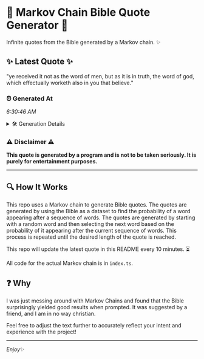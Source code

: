 # 📖 Markov Chain Bible Quote Generator 📖

Infinite quotes from the Bible generated by a Markov chain. ✨

## ✨ Latest Quote ✨
"ye received it not as the word of men, but as it is in truth, the word of god, which effectually worketh also in you that believe."

### ⏰ Generated At
*6:30:46 AM*

<details>
    <summary>🛠️ Generation Details</summary>
    <p>
        <strong>🌱 Seed:</strong> ye<br>
        <strong>🔄 Iterations:</strong> 26<br>
        <strong>📜 Context History:</strong><br>[ ye ]: received<br>[ ye, received ]: it<br>[ ye, received, it ]: not<br>[ ye, received, it, not ]: as<br>[ ye, received, it, not, as ]: the<br>[ ye, received, it, not, as, the ]: word<br>[ received, it, not, as, the, word ]: of<br>[ it, not, as, the, word, of ]: men,<br>[ not, as, the, word, of, men, ]: but<br>[ as, the, word, of, men,, but ]: as<br>[ the, word, of, men,, but, as ]: it<br>[ word, of, men,, but, as, it ]: is<br>[ of, men,, but, as, it, is ]: in<br>[ men,, but, as, it, is, in ]: truth,<br>[ but, as, it, is, in, truth, ]: the<br>[ as, it, is, in, truth,, the ]: word<br>[ it, is, in, truth,, the, word ]: of<br>[ is, in, truth,, the, word, of ]: god,<br>[ in, truth,, the, word, of, god, ]: which<br>[ truth,, the, word, of, god,, which ]: effectually<br>[ the, word, of, god,, which, effectually ]: worketh<br>[ word, of, god,, which, effectually, worketh ]: also<br>[ of, god,, which, effectually, worketh, also ]: in<br>[ god,, which, effectually, worketh, also, in ]: you<br>[ which, effectually, worketh, also, in, you ]: that<br>[ effectually, worketh, also, in, you, that ]: believe.<br>
    </p>
</details>

### ⚠️ Disclaimer ⚠️
**This quote is generated by a program and is not to be taken seriously. It is purely for entertainment purposes.**

---

## 🔍 How It Works

This repo uses a Markov chain to generate Bible quotes. The quotes are generated by using the Bible as a dataset to find the probability of a word appearing after a sequence of words. The quotes are generated by starting with a random word and then selecting the next word based on the probability of it appearing after the current sequence of words. This process is repeated until the desired length of the quote is reached.

This repo will update the latest quote in this README every 10 minutes. ⏳

All code for the actual Markov chain is in `index.ts`.

## ❓ Why

I was just messing around with Markov Chains and found that the Bible surprisingly yielded good results when prompted. 
It was suggested by a friend, and I am in no way christian.

Feel free to adjust the text further to accurately reflect your intent and experience with the project!

---

*Enjoy*✨
